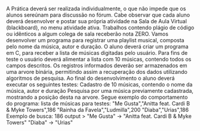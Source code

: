 A Prática deverá ser realizada individualmente, o que não impede que os alunos sereúnam para discussão no fórum. Cabe observar que cada aluno deverá desenvolver e postar sua própria atividade na Sala de Aula Virtual (blackboard), no menu atividade ativa.
Trabalhos contendo plágio de código ou idênticos a algum colega de sala receberão nota ZERO.
Vamos desenvolver um programa para registrar uma playlist musical, composta pelo nome da música, autor e duração.
O aluno deverá criar um programa em C, para receber a lista de músicas digitadas
pelo usuário. Para fins de teste o usuário deverá alimentar a lista com 10 músicas, contendo todos os campos descritos.
Os registros informados deverão ser armazenados em uma arvore binária, permitindo assim a recuperação dos dados utilizando algoritmos de pesquisa. Ao final do desenvolvimento o aluno deverá executar os seguintes testes:
Cadastro de 10 músicas, contendo o nome da música, autor e duração
Pesquisa por uma música previamente cadastrada, mostrando a posição desta na arvore. Segue exemplo do comportamento do programa:
lista de músicas para testes:
"Me Gusta","Anitta feat. Cardi B & Myke Towers",186
"Rainha da Favela","Ludmilla",200
"Diaba","Urias",186
Exemplo de busca:
186
output >
"Me Gusta" -> "Anitta feat. Cardi B & Myke Towers"
"Diaba" -> "Urias"
